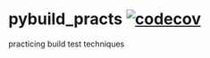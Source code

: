 # pybuild_practs [![codecov](https://codecov.io/gh/anuragkumarak95/pybuild_practs/branch/master/graph/badge.svg)](https://codecov.io/gh/anuragkumarak95/pybuild_practs)


practicing build test techniques
